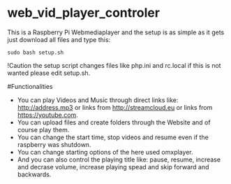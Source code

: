 # web_vid_player_controler

This is a Raspberry Pi Webmediaplayer and the setup is as simple as it gets just download all files and type this:
```
sudo bash setup.sh
```
!Caution the setup script changes files like php.ini and rc.local if this is not wanted please edit setup.sh.

#Functionalities

- You can play Videos and Music through direct links like: http://address.mp3 or links from http://streamcloud.eu or links from https://youtube.com.
- You can upload files and create folders through the Website and of course play them.
- You can change the start time, stop videos and resume even if the raspberry was shutdown.
- You can change starting options of the here used omxplayer.
- And you can also control the playing title like: pause, resume, increase and decrase volume, increase playing spead and skip forward and backwards.

